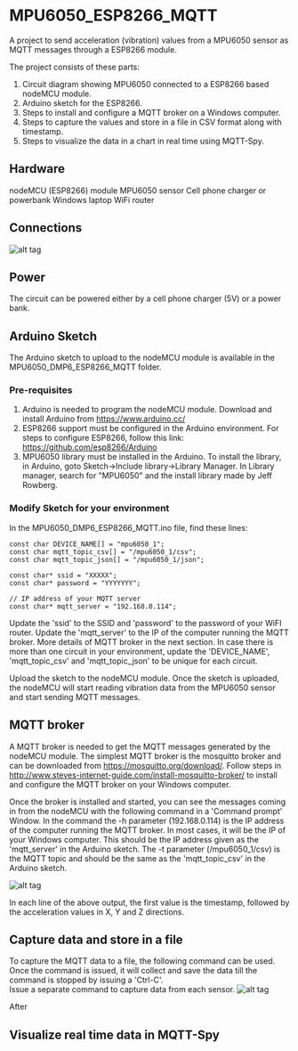 # MPU6050_ESP8266_MQTT

A project to send acceleration (vibration) values from a MPU6050 sensor as MQTT messages through a ESP8266 module.

The project consists of these parts:
1.  Circuit diagram showing MPU6050 connected to a ESP8266 based nodeMCU module.
2.  Arduino sketch for the ESP8266.
3.  Steps to install and configure a MQTT broker on a Windows computer.
4.  Steps to capture the values and store in a file in CSV format along with timestamp.
5.  Steps to visualize the data in a chart in real time using MQTT-Spy.

## Hardware
nodeMCU (ESP8266) module
MPU6050 sensor
Cell phone charger or powerbank
Windows laptop
WiFi router

## Connections
![alt tag](https://github.com/tangophi/MPU6050_ESP8266_MQTT/blob/master/images/MPU6050_ESP8266.PNG)

## Power
The circuit can be powered either by a cell phone charger (5V) or a power bank.

## Arduino Sketch
The Arduino sketch to upload to the nodeMCU module is available in the MPU6050_DMP6_ESP8266_MQTT folder.

### Pre-requisites
1. Arduino is needed to program the nodeMCU module.  Download and install Arduino from https://www.arduino.cc/
2. ESP8266 support must be configured in the Arduino environment.  For steps to configure ESP8266, follow this link: https://github.com/esp8266/Arduino
3. MPU6050 library must be installed in the Arduino.  To install the library, in Arduino, goto Sketch->Include library->Library Manager.  In Library manager, search for "MPU6050" and the install library made by Jeff Rowberg.

### Modify Sketch for your environment
In the MPU6050_DMP6_ESP8266_MQTT.ino file, find these lines:

```
const char DEVICE_NAME[] = "mpu6050_1";
const char mqtt_topic_csv[] = "/mpu6050_1/csv";
const char mqtt_topic_json[] = "/mpu6050_1/json";

const char* ssid = "XXXXX";
const char* password = "YYYYYYY";

// IP address of your MQTT server
const char* mqtt_server = "192.168.0.114";
```

Update the 'ssid' to the SSID and 'password' to the password of your WiFI router.
Update the 'mqtt_server' to the IP of the computer running the MQTT broker.  More details of MQTT broker in the next section.
In case there is more than one circuit in your environment, update the 'DEVICE_NAME', 'mqtt_topic_csv' and 'mqtt_topic_json' to be unique for each circuit.

Upload the sketch to the nodeMCU module.  Once the sketch is uploaded, the nodeMCU will start reading vibration data from the MPU6050 sensor and start sending MQTT messages.

## MQTT broker
A MQTT broker is needed to get the MQTT messages generated by the nodeMCU module.  The simplest MQTT broker is the mosquitto broker and can be downloaded from https://mosquitto.org/download/.  Follow steps in http://www.steves-internet-guide.com/install-mosquitto-broker/ to install and configure the MQTT broker on your Windows computer.

Once the broker is installed and started, you can see the messages coming in from the nodeMCU with the following command in a 'Command prompt' Window.  In the command the -h parameter (192.168.0.114) is the IP address of the computer running the MQTT broker.  In most cases, it will be the IP of your Windows computer.  This should be the IP address given as the 'mqtt_server' in the Arduino sketch.  The -t parameter (/mpu6050_1/csv) is the MQTT topic and should be the same as the 'mqtt_topic_csv' in the Arduino sketch. 

![alt tag](https://github.com/tangophi/MPU6050_ESP8266_MQTT/blob/master/images/mosquitto_sub.PNG)

In each line of the above output, the first value is the timestamp, followed by the acceleration values in X, Y and Z directions.

## Capture data and store in a file

To capture the MQTT data to a file, the following command can be used.  Once the command is issued, it will collect and save the data till the command is stopped by issuing a 'Ctrl-C'.  
Issue a separate command to capture data from each sensor.
![alt tag](https://github.com/tangophi/MPU6050_ESP8266_MQTT/blob/master/images/mosquitto_sub_save_to_file.PNG)

After 
## Visualize real time data in MQTT-Spy
